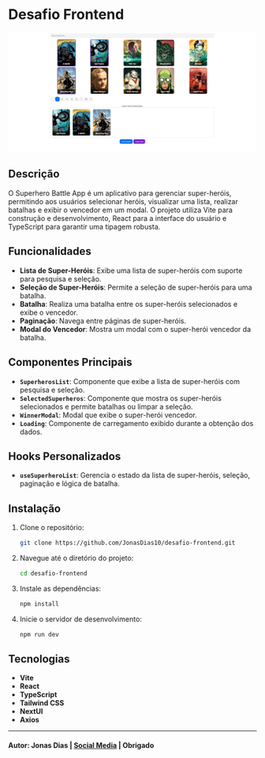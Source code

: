 # Desafio Frontend

![Imagem do Projeto](./media/imagem.png)

## Descrição

O Superhero Battle App é um aplicativo para gerenciar super-heróis, permitindo aos usuários selecionar heróis, visualizar uma lista, realizar batalhas e exibir o vencedor em um modal. O projeto utiliza Vite para construção e desenvolvimento, React para a interface do usuário e TypeScript para garantir uma tipagem robusta.

## Funcionalidades

- **Lista de Super-Heróis**: Exibe uma lista de super-heróis com suporte para pesquisa e seleção.
- **Seleção de Super-Heróis**: Permite a seleção de super-heróis para uma batalha.
- **Batalha**: Realiza uma batalha entre os super-heróis selecionados e exibe o vencedor.
- **Paginação**: Navega entre páginas de super-heróis.
- **Modal do Vencedor**: Mostra um modal com o super-herói vencedor da batalha.

## Componentes Principais

- **`SuperherosList`**: Componente que exibe a lista de super-heróis com pesquisa e seleção.
- **`SelectedSuperheros`**: Componente que mostra os super-heróis selecionados e permite batalhas ou limpar a seleção.
- **`WinnerModal`**: Modal que exibe o super-herói vencedor.
- **`Loading`**: Componente de carregamento exibido durante a obtenção dos dados.

## Hooks Personalizados

- **`useSuperheroList`**: Gerencia o estado da lista de super-heróis, seleção, paginação e lógica de batalha.

## Instalação

1. Clone o repositório:

   ```bash
   git clone https://github.com/JonasDias10/desafio-frontend.git
   ```

2. Navegue até o diretório do projeto:

   ```bash
   cd desafio-frontend
   ```

3. Instale as dependências:

   ```bash
   npm install
   ```

4. Inicie o servidor de desenvolvimento:
   ```bash
   npm run dev
   ```

## Tecnologias

- **Vite**
- **React**
- **TypeScript**
- **Tailwind CSS**
- **NextUI**
- **Axios**

---

#### **Autor: Jonas Dias | [Social Media](https://jonas-dias.netlify.app/) | Obrigado**
